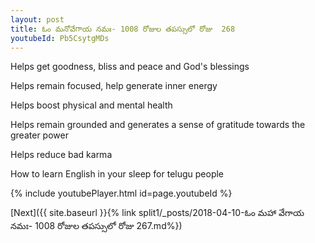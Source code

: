 ```yaml
---
layout: post
title: ఓం మనోవేగాయ నమః- 1008 రోజుల తపస్సులో రోజు  268
youtubeId: Pb5CsytgMDs
---
```

 
 
Helps get goodness, bliss and peace and God's blessings
 
Helps remain focused, help generate inner energy 
 
Helps boost physical and mental health 
 
Helps remain grounded and generates a sense of gratitude towards the greater power 
 
Helps reduce bad karma
 
How to learn English in your sleep for telugu people
 
 
 
 


{% include youtubePlayer.html id=page.youtubeId %}
 
[Next]({{ site.baseurl }}{% link split1/_posts/2018-04-10-ఓం మహా వేగాయ నమః- 1008 రోజుల తపస్సులో రోజు  267.md%})
 
